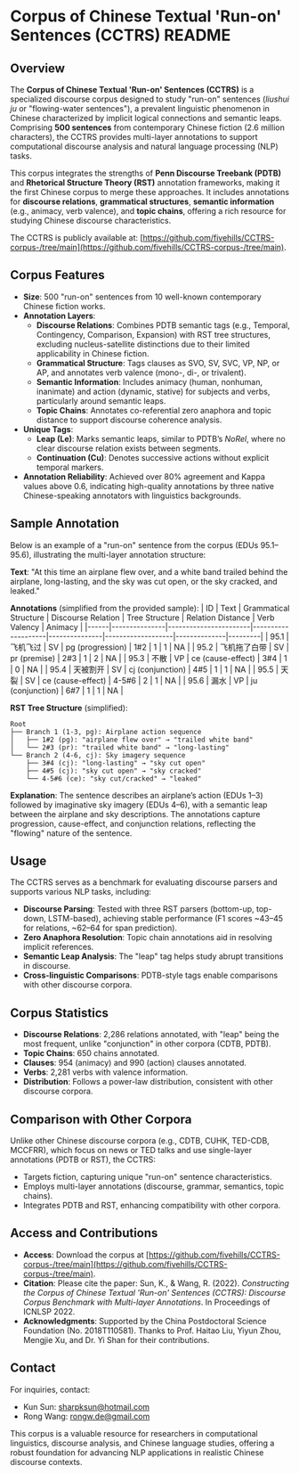 # Corpus of Chinese Textual 'Run-on' Sentences (CCTRS) README

## Overview
The **Corpus of Chinese Textual 'Run-on' Sentences (CCTRS)** is a specialized discourse corpus designed to study "run-on" sentences (*liushui ju* or "flowing-water sentences"), a prevalent linguistic phenomenon in Chinese characterized by implicit logical connections and semantic leaps. Comprising **500 sentences** from contemporary Chinese fiction (2.6 million characters), the CCTRS provides multi-layer annotations to support computational discourse analysis and natural language processing (NLP) tasks.

This corpus integrates the strengths of **Penn Discourse Treebank (PDTB)** and **Rhetorical Structure Theory (RST)** annotation frameworks, making it the first Chinese corpus to merge these approaches. It includes annotations for **discourse relations**, **grammatical structures**, **semantic information** (e.g., animacy, verb valence), and **topic chains**, offering a rich resource for studying Chinese discourse characteristics.

The CCTRS is publicly available at: [https://github.com/fivehills/CCTRS-corpus-/tree/main](https://github.com/fivehills/CCTRS-corpus-/tree/main).

## Corpus Features
- **Size**: 500 "run-on" sentences from 10 well-known contemporary Chinese fiction works.
- **Annotation Layers**:
  - **Discourse Relations**: Combines PDTB semantic tags (e.g., Temporal, Contingency, Comparison, Expansion) with RST tree structures, excluding nucleus-satellite distinctions due to their limited applicability in Chinese fiction.
  - **Grammatical Structure**: Tags clauses as SVO, SV, SVC, VP, NP, or AP, and annotates verb valence (mono-, di-, or trivalent).
  - **Semantic Information**: Includes animacy (human, nonhuman, inanimate) and action (dynamic, stative) for subjects and verbs, particularly around semantic leaps.
  - **Topic Chains**: Annotates co-referential zero anaphora and topic distance to support discourse coherence analysis.
- **Unique Tags**:
  - **Leap (Le)**: Marks semantic leaps, similar to PDTB’s *NoRel*, where no clear discourse relation exists between segments.
  - **Continuation (Cu)**: Denotes successive actions without explicit temporal markers.
- **Annotation Reliability**: Achieved over 80% agreement and Kappa values above 0.6, indicating high-quality annotations by three native Chinese-speaking annotators with linguistics backgrounds.

## Sample Annotation
Below is an example of a "run-on" sentence from the corpus (EDUs 95.1–95.6), illustrating the multi-layer annotation structure:

**Text**: "At this time an airplane flew over, and a white band trailed behind the airplane, long-lasting, and the sky was cut open, or the sky cracked, and leaked."

**Annotations** (simplified from the provided sample):
| ID   | Text          | Grammatical Structure | Discourse Relation | Tree Structure | Relation Distance | Verb Valency | Animacy |
|------|---------------|-----------------------|--------------------|---------------|-------------------|--------------|---------|
| 95.1 | 飞机飞过      | SV                    | pg (progression)   | 1#2           | 1                 | 1            | NA      |
| 95.2 | 飞机拖了白带  | SV                    | pr (premise)       | 2#3           | 1                 | 2            | NA      |
| 95.3 | 不散          | VP                    | ce (cause-effect)  | 3#4           | 1                 | 0            | NA      |
| 95.4 | 天被割开      | SV                    | cj (conjunction)   | 4#5           | 1                 | 1            | NA      |
| 95.5 | 天裂          | SV                    | ce (cause-effect)  | 4-5#6         | 2                 | 1            | NA      |
| 95.6 | 漏水          | VP                    | ju (conjunction)   | 6#7           | 1                 | 1            | NA      |

**RST Tree Structure** (simplified):
```
Root
├── Branch 1 (1-3, pg): Airplane action sequence
│   ├── 1#2 (pg): "airplane flew over" → "trailed white band"
│   └── 2#3 (pr): "trailed white band" → "long-lasting"
└── Branch 2 (4-6, cj): Sky imagery sequence
    ├── 3#4 (cj): "long-lasting" → "sky cut open"
    ├── 4#5 (cj): "sky cut open" → "sky cracked"
    └── 4-5#6 (ce): "sky cut/cracked" → "leaked"
```

**Explanation**: The sentence describes an airplane’s action (EDUs 1–3) followed by imaginative sky imagery (EDUs 4–6), with a semantic leap between the airplane and sky descriptions. The annotations capture progression, cause-effect, and conjunction relations, reflecting the "flowing" nature of the sentence.

## Usage
The CCTRS serves as a benchmark for evaluating discourse parsers and supports various NLP tasks, including:
- **Discourse Parsing**: Tested with three RST parsers (bottom-up, top-down, LSTM-based), achieving stable performance (F1 scores ~43–45 for relations, ~62–64 for span prediction).
- **Zero Anaphora Resolution**: Topic chain annotations aid in resolving implicit references.
- **Semantic Leap Analysis**: The "leap" tag helps study abrupt transitions in discourse.
- **Cross-linguistic Comparisons**: PDTB-style tags enable comparisons with other discourse corpora.

## Corpus Statistics
- **Discourse Relations**: 2,286 relations annotated, with "leap" being the most frequent, unlike "conjunction" in other corpora (CDTB, PDTB).
- **Topic Chains**: 650 chains annotated.
- **Clauses**: 954 (animacy) and 990 (action) clauses annotated.
- **Verbs**: 2,281 verbs with valence information.
- **Distribution**: Follows a power-law distribution, consistent with other discourse corpora.

## Comparison with Other Corpora
Unlike other Chinese discourse corpora (e.g., CDTB, CUHK, TED-CDB, MCCFRR), which focus on news or TED talks and use single-layer annotations (PDTB or RST), the CCTRS:
- Targets fiction, capturing unique "run-on" sentence characteristics.
- Employs multi-layer annotations (discourse, grammar, semantics, topic chains).
- Integrates PDTB and RST, enhancing compatibility with other corpora.

## Access and Contributions
- **Access**: Download the corpus at [https://github.com/fivehills/CCTRS-corpus-/tree/main](https://github.com/fivehills/CCTRS-corpus-/tree/main).
- **Citation**: Please cite the paper: Sun, K., & Wang, R. (2022). *Constructing the Corpus of Chinese Textual 'Run-on' Sentences (CCTRS): Discourse Corpus Benchmark with Multi-layer Annotations*. In Proceedings of ICNLSP 2022.
- **Acknowledgments**: Supported by the China Postdoctoral Science Foundation (No. 2018T110581). Thanks to Prof. Haitao Liu, Yiyun Zhou, Mengjie Xu, and Dr. Yi Shan for their contributions.

## Contact
For inquiries, contact:
- Kun Sun: sharpksun@hotmail.com
- Rong Wang: rongw.de@gmail.com

This corpus is a valuable resource for researchers in computational linguistics, discourse analysis, and Chinese language studies, offering a robust foundation for advancing NLP applications in realistic Chinese discourse contexts.
